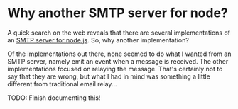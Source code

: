 Why another SMTP server for node?
=================================

A quick search on the web reveals that there are several implementations of an
[SMTP server for node.js](https://github.com/joyent/node/wiki/modules#smtp). So,
why another implementation?

Of the implementations out there, none seemed to do what I wanted from an SMTP
server, namely emit an event when a message is received. The other
implementations focused on relaying the message. That's certainly not to say
that they are wrong, but what I had in mind was something a little different
from traditional email relay...

TODO: Finish documenting this!